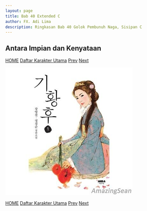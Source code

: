 ```yaml
---
layout: page
title: Bab 40 Extended C
author: FX. Adi Lima
description: Ringkasan Bab 40 Golok Pembunuh Naga, Sisipan C
---
```


## Antara Impian dan Kenyataan

<div class="w3-bar">
    <a class="w3-btn w3-bar-item w3-hover-black w3-left" href="/"><i class="fa fa-home"></i> HOME</a>
    <a class="w3-btn w3-bar-item w3-hover-black w3-left" href="/parts/people">Daftar Karakter Utama</a>
    <a class="w3-btn w3-bar-item w3-hover-black w3-left" href="bab40-B"><i class="fa fa-arrow-left"></i> Prev</a>
    <a class="w3-btn w3-bar-item w3-hover-black w3-right" href="bab40-D">Next <i class="fa fa-arrow-right"></i></a>
</div>

![Ilustrasi Bab 40 C](/assets/images/empress-ki2.jpg "Permaisuri Qi")



<div class="w3-bar">
    <a class="w3-btn w3-bar-item w3-hover-black w3-left" href="/"><i class="fa fa-home"></i> HOME</a>
    <a class="w3-btn w3-bar-item w3-hover-black w3-left" href="/parts/people">Daftar Karakter Utama</a>
    <a class="w3-btn w3-bar-item w3-hover-black w3-left" href="bab40-B"><i class="fa fa-arrow-left"></i> Prev</a>
    <a class="w3-btn w3-bar-item w3-hover-black w3-right" href="bab40-D">Next <i class="fa fa-arrow-right"></i></a>
</div>


